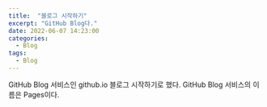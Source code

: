 ```yaml
---
title:  "블로그 시작하기"
excerpt: "GitHub Blog다."
date: 2022-06-07 14:23:00
categories:
  - Blog
tags:
  - Blog
---
```


GitHub Blog 서비스인 github.io 블로그 시작하기로 했다.
GitHub Blog 서비스의 이름은 Pages이다.
